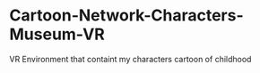# Cartoon-Network-Characters-Museum-VR
VR Environment that containt my characters cartoon of childhood
